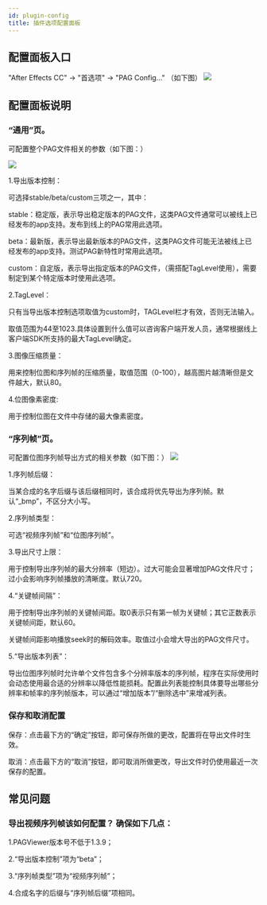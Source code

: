 ```yaml
---
id: plugin-config
title: 插件选项配置面板
---
```


## 配置面板入口

"After Effects CC" -> "首选项" -> "PAG Config..." （如下图）
![](/img/docs/plugin_config1.png)

## 配置面板说明

### “通用”页。

可配置整个PAG文件相关的参数（如下图：）

![](/img/docs/plugin_config2.jpg)

1.导出版本控制：

可选择stable/beta/custom三项之一，其中：

stable：稳定版，表示导出稳定版本的PAG文件，这类PAG文件通常可以被线上已经发布的app支持。发布到线上的PAG常用此选项。

beta：最新版，表示导出最新版本的PAG文件，这类PAG文件可能无法被线上已经发布的app支持。测试PAG新特性时常用此选项。

custom：自定版，表示导出指定版本的PAG文件，（需搭配TagLevel使用），需要制定到某个特定版本时使用此选项。

2.TagLevel：

只有当导出版本控制选项取值为custom时，TAGLevel栏才有效，否则无法输入。

取值范围为44至1023.具体设置到什么值可以咨询客户端开发人员，通常根据线上客户端SDK所支持的最大TagLevel确定。

3.图像压缩质量：

用来控制位图和序列帧的压缩质量，取值范围（0-100），越高图片越清晰但是文件越大，默认80。

4.位图像素密度: 

用于控制位图在文件中存储的最大像素密度。

### “序列帧”页。

可配置位图序列帧导出方式的相关参数（如下图：）
![](/img/docs/plugin_config3.jpg)

1.序列帧后缀：

当某合成的名字后缀与该后缀相同时，该合成将优先导出为序列帧。默认“_bmp”，不区分大小写。

2.序列帧类型：

可选“视频序列帧”和“位图序列帧”。

3.导出尺寸上限：

用于控制导出序列帧的最大分辨率（短边）。过大可能会显著增加PAG文件尺寸；过小会影响序列帧播放的清晰度。默认720。

4.“关键帧间隔”：

用于控制导出序列帧的关键帧间距。取0表示只有第一帧为关键帧；其它正数表示关键帧间距，默认60。

关键帧间距影响播放seek时的解码效率。取值过小会增大导出的PAG文件尺寸。

5.“导出版本列表”：

导出位图序列帧时允许单个文件包含多个分辨率版本的序列帧，程序在实际使用时会动态使用最合适的分辨率以降低性能损耗。配置此列表能控制具体要导出哪些分辨率和帧率的序列帧版本，可以通过“增加版本”/“删除选中”来增减列表。

### 保存和取消配置

保存：点击最下方的“确定”按钮，即可保存所做的更改，配置将在导出文件时生效。

取消：点击最下方的“取消”按钮，即可取消所做更改，导出文件时仍使用最近一次保存的配置。


## 常见问题

### 导出视频序列帧该如何配置？ 确保如下几点：

1.PAGViewer版本号不低于1.3.9；

2.“导出版本控制”项为“beta”；

3.“序列帧类型”项为“视频序列帧”；

4.合成名字的后缀与“序列帧后缀”项相同。







